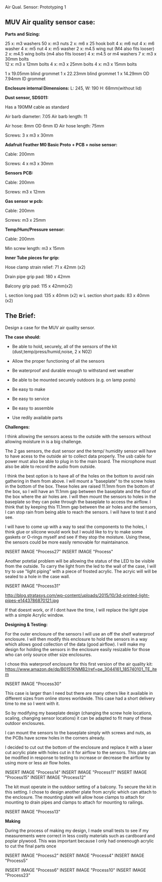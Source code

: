 Air Qual. Sensor: Prototyping 1


## MUV Air quality sensor case:

**Parts and Sizing:**

25 x: m3 washers
50 x: m3 nuts
2 x: m6 x 25 hook bolt
4 x: m6 nut
4 x: m6 washer
4 x: m5 nut
4 x: m5 washer
2 x: m4.5 wing nut (M4 also fits looser)
2 x: m4.5 wing bolts (m4 also fits looser)
4 x: m4.5 or m4 washers
7 x: m3 x 30mm bolts    
12 x: m3 x 12mm bolts
4 x: m3 x 25mm bolts
4 x: m3 x 15mm bolts


1 x 19.05mm blind grommet
1 x 22.23mm blind grommet
1 x 14.29mm OD 7.94mm ID grommet





**Enclosure internal Dimensions:**
L: 245, W: 190 H: 68mm(without lid)

**Dust sensor, SDS011:**

Has a 190MM cable as standard


Air barb diameter: 7.05
Air barb length: 11

Air hose: 8mm OD 6mm ID
Air hose length: 75mm

Screws: 3 x m3 x 30mm


**Adafruit Feather M0 Basic Proto + PCB + noise sensor:**

Cable: 200mm

Screws: 4 x m3 x 30mm





**Sensors PCB:**

Cable: 200mm

Screws: m3 x 12mm


**Gas sensor w pcb:**

Cable: 200mm




Screws: m3 x 25mm

**Temp/Hum/Pressure sensor:**

Cable: 200mm

Min screw length: m3 x 15mm

**Inner Tube pieces for grip:**


Hose clamp strain relief:
71 x 42mm (x2)

Drain pipe grip pad: 
180 x 42mm

Balcony grip pad:
115 x 42mm(x2)

L section long pad:
135 x 40mm (x2)
w
L section short pads:
83 x 40mm (x2)


## The Brief:

Design a case for the MUV air quality sensor.

**The case should:**

-    Be able to hold, securely, all of the sensors of the kit (dust,temp/press/humid,noise, 2 x N02)
- Allow the proper functioning of all the sensors 

-   Be waterproof and durable enough to withstand wet weather
- Be able to be mounted securely outdoors (e.g. on lamp posts)
- Be easy to make
- Be easy to service
- Be easy to assemble
- Use redily available parts
 
**Challenges:**

I think allowing the sensors acess to the outside with the sensors without allowing moisture in is a big challenge.

The 2 gas sensors, the dust sensor and the temp/ humidity sensor will have to have acess to the outside air to collect data properly. The usb cable for power must also be able to plug in to the main board. The microphone must also be able to record the audio from outside.

I think the best option is to have all of the holes on the bottom to avoid rain gathering in them from above. I will mount a "baseplate" to the screw holes in the bottom of the box. These holes are raised 11.1mm from the bottom of the box, so I will have an 11.1mm gap between the baseplate and the floor of the box where the air holes are. I will then mount the sensors to holes in the baseplate so they can poke through the baseplate to access the airflow. I think that by keeping this 11.1mm gap between the air holes and the sensors, I can stop rain from being able to reach the sensors. I will have to test it and see.

I will have to come up with a way to seal the components to the holes, I think glue or silicone would work but I would like to try to make some gaskets or O-rings myself and see if they stop the moisture. Using these, the sensors could be more easily removable for maintainance.

INSERT IMAGE "Process27"
INSERT IMAGE "Process"

Another potetial problem will be allowing the status of the LED to be visible from the outside. To carry the light from the led to the wall of the case, I will try to use "light piping" with a piece of frosted acrylic. The acryic will will be sealed to a hole in the case wall.

INSERT IMAGE "Process31"

http://blog.stratasys.com/wp-content/uploads/2015/10/3d-printed-light-pipes-e1443786870121.jpg 

If that doesnt work, or if I dont have the time, I will replace the light pipe with a simple Acrylic window.

**Designing & Testing:**

For the outer enclosure of the sensors I will use an off the shelf waterproof enclosure. I will then modify this enclosure to hold the sensors in a way which allows good collection of the data (good airflow). I will make my design for holding the sensors in the enclosure easily resizable for those who can only source other size enclosures.

I chose this waterproof enclosure for this first version of the air quality kit:
<https://www.amazon.de/dp/B0151KNMB2/ref=pe_3044161_185740101_TE_item>

INSERT IMAGE "Process30"

This case is larger than I need but there are many others like it available in different sizes from online stores worldwide. This case had a short delivery time to me so I went with it.

So by modifying my baseplate design (changing the screw hole locations, scaling, changing sensor locations) it can be adapted to fit many of these outdoor enclosures. 

I can mount the sensors to the baseplate simply with screws and nuts, as the PCBs have screw holes in the corners already. 

I decided to cut out the bottom of the enclosure and replace it with a laser cut acrylic plate with holes cut in it for airflow to the sensors. This plate can be modified in response to testing to increase or decrease the airflow by using more or less air flow holes.

INSERT IMAGE "Process14"
INSERT IMAGE "Process11"
INSERT IMAGE "Process15"
INSERT IMAGE "Process12"

The kit must operate in the outdoor setting of a balcony. To secure the kit in this setting. I chose to design another plate from acrylic which can attach to the enclosure. The mounting plate will allow hose clamps to attach for mounting to drain pipes and clamps to attach for mounting to railings.

INSERT IMAGE "Process13"


**Making**

During the process of making my design, I made small tests to see if my measurements were correct in less costly materials such as cardboard and poplar plywood. This was important because I only had oneenough acrylic to cut the final parts once

INSERT IMAGE "Process2"
INSERT IMAGE "Process4"
INSERT IMAGE "Process5"

INSERT IMAGE "Process6"
INSERT IMAGE "Process10"
INSERT IMAGE "Process23"
















